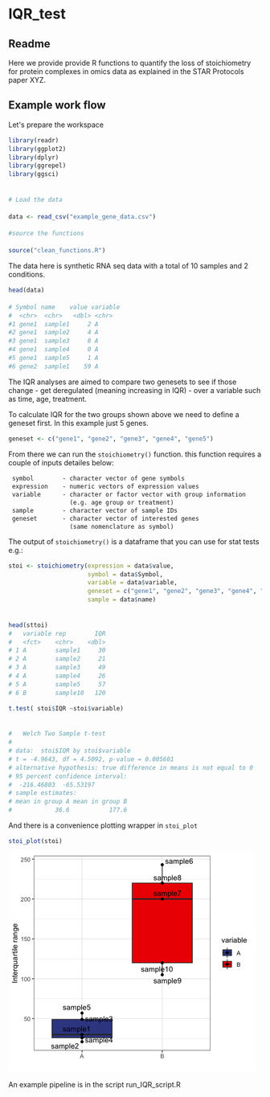 # IQR_test

## Readme

Here we provide provide R functions to quantify the loss of stoichiometry for protein complexes in omics data as explained in the STAR Protocols paper XYZ.

## Example work flow

Let's prepare the workspace

```r
library(readr)
library(ggplot2)
library(dplyr)
library(ggrepel)
library(ggsci)


# Load the data 

data <- read_csv("example_gene_data.csv")

#source the functions

source("clean_functions.R")

```


The data here is synthetic RNA seq data with a total of 10 samples and 2 conditions.


```r
head(data)

# Symbol name    value variable
#  <chr>  <chr>   <dbl> <chr>   
#1 gene1  sample1     2 A       
#2 gene1  sample2     4 A       
#3 gene1  sample3     8 A       
#4 gene1  sample4     0 A       
#5 gene1  sample5     1 A       
#6 gene2  sample1    59 A 
```

The IQR analyses are aimed to compare two genesets to see if those change - get deregulated (meaning increasing in IQR) - over a variable such as time, age, treatment.

To calculate IQR for the two groups shown above we need to define a geneset first.
In this example just 5 genes.

```r
geneset <- c("gene1", "gene2", "gene3", "gene4", "gene5")
```


From there we can run the `stoichiometry()` function.
this function requires a couple of inputs detailes below:


     symbol        - character vector of gene symbols
     expression    - numeric vectors of expression values
     variable      - character or factor vector with group information 
                     (e.g. age group or treatment)
     sample        - character vector of sample IDs
     geneset       - character vector of interested genes 
                     (same nomenclature as symbol)

The output of `stoichiometry()` is a dataframe that you can use for stat tests e.g.:

```r
stoi <- stoichiometry(expression = data$value,
                      symbol = data$Symbol,
                      variable = data$variable,
                      geneset = c("gene1", "gene2", "gene3", "gene4", "gene5"),
                      sample = data$name)
                      
                      
head(sttoi)
#   variable rep        IQR
#   <fct>    <chr>    <dbl>
# 1 A        sample1     30
# 2 A        sample2     21
# 3 A        sample3     49
# 4 A        sample4     26
# 5 A        sample5     57
# 6 B        sample10   120
```



```r
t.test( stoi$IQR ~stoi$variable)


#	Welch Two Sample t-test
#
# data:  stoi$IQR by stoi$variable
# t = -4.9643, df = 4.5092, p-value = 0.005601
# alternative hypothesis: true difference in means is not equal to 0
# 95 percent confidence interval:
#  -216.46803  -65.53197
# sample estimates:
# mean in group A mean in group B 
#            36.6           177.6 

```

And there is a convenience plotting wrapper in `stoi_plot`


```r
stoi_plot(stoi)
```
![image](Rplot02.png)



An example pipeline is in the script run_IQR_script.R

